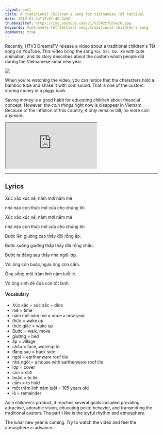 ```yaml
---
layout: post
title: A Traditional Children's Song for Vietnamese Tết Festival
date: 2019-01-24T19:07:48.349Z
thumbnailref: https://img.youtube.com/vi/VJ5W2tfGhVw/0.jpg
keywords: Vietnamese Tết festival song,traditional children's song
comments: true
---
```


Recently, HTV3 DreamsTV release a video about a traditional children's Tết song on YouTube. This video bring the song `Xúc Xắc Xúc Xẻ` with cute animation, and its story describes about the custom which people did during the Vietnamese lunar new year.

![](https://yt3.ggpht.com/a-/AAuE7mBhI2s0sHgp1cxc1NjzpdGQebSMyn_RS3WSbQ=s288-mo-c-c0xffffffff-rj-k-no)

When you're watching the video, you can notice that the characters hold a bamboo tube and shake it with coin sound. That is one of the custom: storing money in a piggy bank.

Saving money is a good habit for educating children about financial concept. However, *the coin things* right now is disappear in Vietnam. Because of the inflation of this country, it only remains bill, no more coin anymore.

<div class="embed-responsive embed-responsive-16by9">
  <iframe class="embed-responsive-item" src="https://www.youtube.com/embed/VJ5W2tfGhVw" allowfullscreen></iframe>
</div>

---

## Lyrics

Xúc xắc xúc xẻ, năm mới năm mẻ

nhà nào con thức mở cửa cho chúng tôi.

Xúc xắc xúc xẻ, năm mới năm mẻ

nhà nào còn thức mở cửa cho chúng tôi. 

Bước lên giường cao thấy đôi rồng ấp.

Bước xuống giường thấp thấy đôi rồng chầu. 

Bước ra đằng sau thấy nhà ngói lợp. 

Voi ông còn buộc,ngựa ông còn cầm. 

Ông sống một trăm linh năm tuổi lẻ. 

Vợ ông sinh đẻ đứa con tốt lành.

#### Vocabulary

* Xúc xắc = súc sắc = dice
* mẻ = time
* năm mới năm mẻ = once a new year
* thức = wake up
* thức giấc = wake up
* Bước = walk, move
* giường = bed
* ấp = village
* chầu = face, worship to
* đằng sau = back side
* ngói = earthenware roof tile
* nhà ngói = a house with earthenware roof tile
* lợp = cover
* còn = still
* buộc = to tie
* cầm = to hold
* một trăm linh năm tuổi = 105 years old
* lẻ = remainder

As a children's product, it reaches several goals included providing attractive, adorable vision, educating polite behavior, and transmitting the traditional custom. The part I like is the joyful rhythm and atmosphere.

The lunar new year is coming. Try to watch the video and feel the atmosphere in advance.